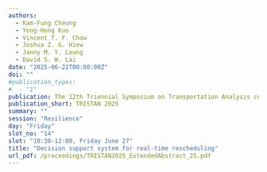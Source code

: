 ```yaml
---
authors:
  - Kam-Fung Cheung
  - Yong-Hong Kuo
  - Vincent T. F. Chow
  - Joshua Z. G. Hiew
  - Janny M. Y. Leung
  - David S. W. Lai
date: "2025-06-22T00:00:00Z"
doi: ""
#publication_types:
#  - "1"
publication: The 12th Triennial Symposium on Transportation Analysis conference
publication_short: TRISTAN 2025
summary: ""
session: "Resilience"
day: "Friday"
slot_no: "14"
slot: "10:30-12:00, Friday June 27"
title: "Decision support system for real-time rescheduling"
url_pdf: /proceedings/TRISTAN2025_ExtendedAbstract_25.pdf
---
```

